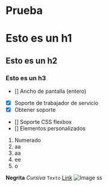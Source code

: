 # Prueba
# Esto es un h1
## Esto es un h2
### Esto es un h3
- [] Ancho de pantalla (entero) 
- [x] Soporte de trabajador de servicio 
- [x] Obtener soporte 
- [] Soporte CSS flexbox 
- [] Elementos personalizados 

1. Numerado
2. aa
3. aa
4. ee
5. o

**Negrita**
_Cursiva_
` Texto `
[Link](https://bitbucket.org/product/es/version-control-software)
![Image](https://marketing4ecommerce.net/wp-content/uploads/2018/06/GitHub-logo-2-imagen.jpg)  ss
